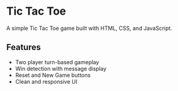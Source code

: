 # Tic Tac Toe

A simple Tic Tac Toe game built with HTML, CSS, and JavaScript.

## Features
- Two player turn-based gameplay
- Win detection with message display
- Reset and New Game buttons
- Clean and responsive UI
